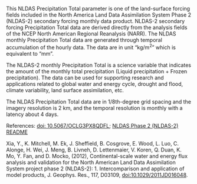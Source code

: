 This NLDAS Precipitation Total parameter is one of the land-surface forcing fields included in the North America Land Data Assimilation System Phase 2 (NLDAS-2) secondary forcing monthly data product. NLDAS-2 secondary forcing Precipitation Total data are derived directly from the analysis fields of the NCEP North American Regional Reanalysis (NARR). The NLDAS monthly Precipitation Total data are generated through temporal accumulation of the hourly data.  The data are in unit “kg/m<sup>2</sup>” which is equivalent to “mm”.  

The NLDAS-2 monthly Precipitation Total is a science variable that indicates the amount of the monthly total precipitation (Liquid precipitation + Frozen precipitation).  The data can be used for supporting research and applications related to global water and energy cycle, drought and flood, climate variability, land surface assimilation, etc.  

The NLDAS Precipitation Total data are in 1/8th-degree grid spacing and the imagery resolution is 2 km, and the temporal resolution is monthly with a latency about 4 days.

References: [doi: 10.5067/OCLG3PX8QDFL](https://disc.gsfc.nasa.gov/datacollection/NLDAS_FORB0125_M_002.html);
[NLDAS Phase 2 (NLDAS-2) README](https://hydro1.gesdisc.eosdis.nasa.gov/data/NLDAS/README.NLDAS2.pdf)

Xia, Y., K. Mitchell, M. Ek, J. Sheffield, B. Cosgrove, E. Wood, L. Luo, C. Alonge, H. Wei, J. Meng, B. Livneh, D. Lettenmaier, V. Koren, Q. Duan, K. Mo, Y. Fan, and D. Mocko, (2012), Continental-scale water and energy flux analysis and validation for the North American Land Data Assimilation System project phase 2 (NLDAS-2): 1. Intercomparison and application of model products, J. Geophys. Res., 117, D03109, [doi:10.1029/2011JD016048](https://doi.org/10.1029/2011JD016048).

